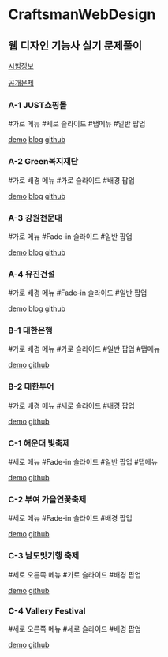 # CraftsmanWebDesign

## 웹 디자인 기능사 실기 문제풀이

[시험정보](http://www.q-net.or.kr/crf005.do?id=crf00503&jmCd=7798)

[공개문제](http://www.q-net.or.kr/cst006.do?id=cst00602&gSite=Q&gId=&brdId=Q006&code=1204&artlSeq=5199079)

### A-1 JUST쇼핑몰<br>
#가로 메뉴 #세로 슬라이드 #탭메뉴 #일반 팝업

[demo](https://ppotatog.github.io/CraftsmanWebDesign/example01/)
[blog](https://blog.naver.com/thgus2270/222384873253)
[github](https://github.com/ppotatoG/CraftsmanWebDesign/tree/master/example01)

### A-2 Green복지재단
#가로 배경 메뉴 #가로 슬라이드 #배경 팝업

[demo](https://ppotatog.github.io/CraftsmanWebDesign/example02/)
[blog](https://blog.naver.com/thgus2270/222381752187)
[github](https://github.com/ppotatoG/CraftsmanWebDesign/tree/master/example02)

### A-3 강원천문대
#가로 메뉴 #Fade-in 슬라이드 #일반 팝업

[demo](https://ppotatog.github.io/CraftsmanWebDesign/example03/)
[blog](https://blog.naver.com/thgus2270/222386447987)
[github](https://github.com/ppotatoG/CraftsmanWebDesign/tree/master/example03)

### A-4 유진건설
#가로 배경 메뉴 #Fade-in 슬라이드 #일반 팝업

[demo](https://ppotatog.github.io/CraftsmanWebDesign/example04/)
[blog](https://blog.naver.com/thgus2270/222387380578)
[github](https://github.com/ppotatoG/CraftsmanWebDesign/tree/master/example04)

### B-1 대한은행
#가로 배경 메뉴 #가로 슬라이드 #일반 팝업 #탭메뉴

[demo](https://ppotatog.github.io/CraftsmanWebDesign/example05/)
[github](https://github.com/ppotatoG/CraftsmanWebDesign/tree/master/example05)

### B-2 대한투어
#가로 배경 메뉴 #세로 슬라이드 #배경 팝업

[demo](https://ppotatog.github.io/CraftsmanWebDesign/example06/)
[github](https://github.com/ppotatoG/CraftsmanWebDesign/tree/master/example06)

### C-1 해운대 빛축제
#세로 메뉴 #Fade-in 슬라이드 #일반 팝업 #탭메뉴

[demo](https://ppotatog.github.io/CraftsmanWebDesign/example09/)
[github](https://github.com/ppotatoG/CraftsmanWebDesign/tree/master/example09)

### C-2 부여 가을연꽃축제
#세로 메뉴 #Fade-in 슬라이드 #배경 팝업

[demo](https://ppotatog.github.io/CraftsmanWebDesign/example10/)
[github](https://github.com/ppotatoG/CraftsmanWebDesign/tree/master/example10)


### C-3 남도맛기행 축제
#세로 오른쪽 메뉴 #가로 슬라이드 #배경 팝업

[demo](https://ppotatog.github.io/CraftsmanWebDesign/example11/)
[github](https://github.com/ppotatoG/CraftsmanWebDesign/tree/master/example11)


### C-4 Vallery Festival
#세로 오른쪽 메뉴 #세로 슬라이드 #배경 팝업

[demo](https://ppotatog.github.io/CraftsmanWebDesign/example12/)
[github](https://github.com/ppotatoG/CraftsmanWebDesign/tree/master/example12)
